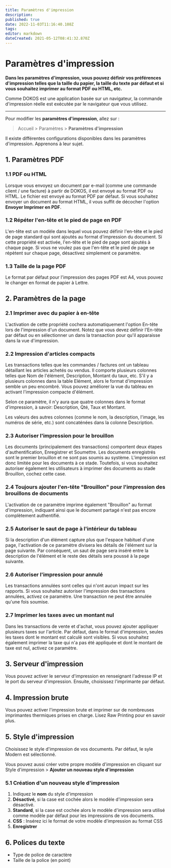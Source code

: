 ```yaml
---
title: Paramètres d'impression
description: 
published: true
date: 2022-11-03T11:16:40.108Z
tags: 
editor: markdown
dateCreated: 2021-05-12T08:41:32.870Z
---
```


# Paramètres d'impression

**Dans les paramètres d'impression, vous pouvez définir vos préférences d'impression telles que la taille du papier, la taille du texte par défaut et si vous souhaitez imprimer au format PDF ou HTML, etc.**

Comme DOKOS est une application basée sur un navigateur, la commande d'impression réelle est exécutée par le navigateur que vous utilisez.

---

Pour modifier les **paramètres d'impression**, allez sur :

> Accueil > Paramètres > **Paramètres d'impression**

Il existe différentes configurations disponibles dans les paramètres d'impression. Apprenons à leur sujet.

## 1. Paramètres PDF 
### 1.1 PDF ou HTML 
Lorsque vous envoyez un document par e-mail (comme une commande client / une facture) à partir de DOKOS, il est envoyé au format PDF ou HTML. Le fichier est envoyé au format PDF par défaut. Si vous souhaitez envoyer un document au format HTML, il vous suffit de décocher l'option **Envoyer Imprimer en PDF**.

### 1.2 Répéter l'en-tête et le pied de page en PDF 
L'en-tête est un modèle dans lequel vous pouvez définir l'en-tête et le pied de page standard qui sont ajoutés au format d'impression du document. Si cette propriété est activée, l'en-tête et le pied de page sont ajoutés à chaque page. Si vous ne voulez pas que l'en-tête et le pied de page se répètent sur chaque page, désactivez simplement ce paramètre.

### 1.3 Taille de la page PDF 
Le format par défaut pour l'impression des pages PDF est A4, vous pouvez le changer en format de papier à Lettre.

## 2. Paramètres de la page 
### 2.1 Imprimer avec du papier à en-tête 
L'activation de cette propriété cochera automatiquement l'option En-tête lors de l'impression d'un document. Notez que vous devez définir l'En-tête par défaut ou en sélectionner un dans la transaction pour qu'il apparaisse dans la vue d'impression.

### 2.2 Impression d'articles compacts 
Les transactions telles que les commandes / factures ont un tableau détaillant les articles achetés ou vendus. Il comporte plusieurs colonnes telles que Nom de l'élément, Description, Montant du taux, etc. S'il y a plusieurs colonnes dans la table Elément, alors le format d'impression semble un peu encombré. Vous pouvez améliorer la vue du tableau en activant l'impression compacte d'élément.

Selon ce paramètre, il n'y aura que quatre colonnes dans le format d'impression, à savoir: Description, Qté, Taux et Montant.

Les valeurs des autres colonnes (comme le nom, la description, l'image, les numéros de série, etc.) sont concaténées dans la colonne Description.

### 2.3 Autoriser l'impression pour le brouillon 
Les documents (principalement des transactions) comportent deux étapes d'authentification, Enregistrer et Soumettre. Les documents enregistrés sont le premier brouillon et ne sont pas soumis au système. L'impression est donc limitée pour les documents à ce stade. Toutefois, si vous souhaitez autoriser également les utilisateurs à imprimer des documents au stade Brouillon, cochez cette case.

### 2.4 Toujours ajouter l'en-tête "Brouillon" pour l'impression des brouillons de documents 
L'activation de ce paramètre imprime également "Brouillon" au format d'impression, indiquant ainsi que le document partagé n'est pas encore complètement authentifié.

### 2.5 Autoriser le saut de page à l'intérieur du tableau 
Si la description d'un élément capture plus que l'espace habituel d'une page, l'activation de ce paramètre divisera les détails de l'élément sur la page suivante. Par conséquent, un saut de page sera inséré entre la description de l'élément et le reste des détails sera poussé à la page suivante.

### 2.6 Autoriser l'impression pour annulé 
Les transactions annulées sont celles qui n'ont aucun impact sur les rapports. Si vous souhaitez autoriser l'impression des transactions annulées, activez ce paramètre. Une transaction ne peut être annulée qu'une fois soumise.

### 2.7 Imprimer les taxes avec un montant nul 
Dans les transactions de vente et d'achat, vous pouvez ajouter appliquer plusieurs taxes sur l'article. Par défaut, dans le format d'impression, seules les taxes dont le montant est calculé sont visibles. Si vous souhaitez également imprimer la taxe qui n'a pas été appliquée et dont le montant de taxe est nul, activez ce paramètre.

## 3. Serveur d'impression 
Vous pouvez activer le serveur d'impression en renseignant l'adresse IP et le port du serveur d'impression. Ensuite, choisissez l'imprimante par défaut.

## 4. Impression brute 
Vous pouvez activer l'impression brute et imprimer sur de nombreuses imprimantes thermiques prises en charge. Lisez Raw Printing pour en savoir plus.

## 5. Style d'impression

Choisissez le style d'impression de vos documents. Par défaut, le syle Modern est sélectionné.

Vous pouvez aussi créer votre propre modèle d'impression en cliquant sur Style d'impression > **Ajouter un nouveau style d'impression**

### 5.1 Création d'un nouveau style d'impression

1. Indiquez le **nom** du style d'impression
2. **Désactivé**, si la case est cochée alors le modèle d'impression sera désactivé.
3. **Standard**, si la case est cochée alors le modèle d'impression sera utilisé comme modèle par défaut pour les impressions de vos documents.
4. **CSS** : Insérez ici le format de votre modèle d'impression au format CSS
5. **Enregistrer**

## 6. Polices du texte

- Type de police de caractère
- Taille de la police (en point)

